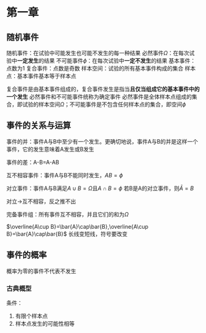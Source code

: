 # 第一章

## 随机事件

随机事件：在试验中可能发生也可能不发生的每一种结果
必然事件$\Omega$：在每次试验中**一定发生**的结果
不可能事件$\phi$：在每次试验中**一定不发生**的结果
基本事件：点数为1
复合事件：点数是奇数
样本空间：试验的所有基本事件构成的集合
样本点：基本事件基本等于样本点

复合事件是由基本事件组成的，复合事件发生是指当**且仅当组成它的基本事件中的一个发生**
必然事件和不可能事件统称为确定事件
必然事件是全体样本点组成的集合，即试验的样本空间$\Omega$；不可能事件是不包含任何样本点的集合，即空间$\phi$

## 事件的关系与运算

事件的并：事件A与B中至少有一个发生。更确切地说，事件A与B的并是这样一个事件，它的发生意味着A发生或B发生

事件的差：A-B=A-AB

互不相容事件：事件A与B不能同时发生，$AB=\phi$

对立事件：事件A与B满足$A\cup B=\Omega$且$A\cap B=\phi$
	若B是A的对立事件，则$\bar{A}=B$

对立$\longrightarrow$互不相容，反之推不出

完备事件组：所有事件互不相容，并且它们的和为$\Omega$

$\overline{A\cup B}=\bar{A}\cap\bar{B},\overline{A\cup B}=\bar{A}\cap\bar{B}$
	长线变短线，符号要改变


## 事件的概率

概率为零的事件不代表不发生


### 古典概型

条件：
1. 有限个样本点
2. 样本点发生的可能性相等





